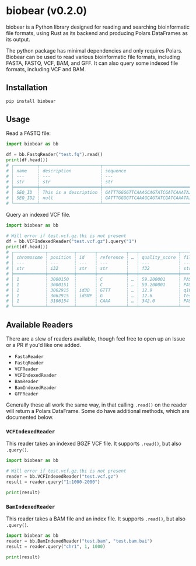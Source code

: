 # biobear (v0.2.0)

biobear is a Python library designed for reading and searching bioinformatic file formats, using Rust as its backend and producing Polars DataFrames as its output.

The python package has minimal dependencies and only requires Polars. Biobear can be used to read various bioinformatic file formats, including FASTA, FASTQ, VCF, BAM, and GFF. It can also query some indexed file formats, including VCF and BAM.

## Installation

```bash
pip install biobear
```

## Usage

Read a FASTQ file:

```python
import biobear as bb

df = bb.FastqReader("test.fq").read()
print(df.head())
# ┌─────────┬───────────────────────┬───────────────────────────────────┬───────────────────────────────────┐
# │ name    ┆ description           ┆ sequence                          ┆ quality                           │
# │ ---     ┆ ---                   ┆ ---                               ┆ ---                               │
# │ str     ┆ str                   ┆ str                               ┆ str                               │
# ╞═════════╪═══════════════════════╪═══════════════════════════════════╪═══════════════════════════════════╡
# │ SEQ_ID  ┆ This is a description ┆ GATTTGGGGTTCAAAGCAGTATCGATCAAATA… ┆ !''*((((***+))%%%++)(%%%%).1***-… │
# │ SEQ_ID2 ┆ null                  ┆ GATTTGGGGTTCAAAGCAGTATCGATCAAATA… ┆ !''*((((***+))%%%++)(%%%%).1***-… │
# └─────────┴───────────────────────┴───────────────────────────────────┴───────────────────────────────────┘
```

Query an indexed VCF file.


```python
import biobear as bb

# Will error if test.vcf.gz.tbi is not present
df = bb.VCFIndexedReader("test.vcf.gz").query("1")
print(df.head())
# ┌────────────┬──────────┬───────┬───────────┬───┬───────────────┬────────┬───────────────────────────────────┬────────────────┐
# │ chromosome ┆ position ┆ id    ┆ reference ┆ … ┆ quality_score ┆ filter ┆ info                              ┆ format         │
# │ ---        ┆ ---      ┆ ---   ┆ ---       ┆   ┆ ---           ┆ ---    ┆ ---                               ┆ ---            │
# │ str        ┆ i32      ┆ str   ┆ str       ┆   ┆ f32           ┆ str    ┆ str                               ┆ str            │
# ╞════════════╪══════════╪═══════╪═══════════╪═══╪═══════════════╪════════╪═══════════════════════════════════╪════════════════╡
# │ 1          ┆ 3000150  ┆       ┆ C         ┆ … ┆ 59.200001     ┆ PASS   ┆ AN=4;AC=2                         ┆ GT:GQ          │
# │ 1          ┆ 3000151  ┆       ┆ C         ┆ … ┆ 59.200001     ┆ PASS   ┆ AN=4;AC=2                         ┆ GT:DP:GQ       │
# │ 1          ┆ 3062915  ┆ id3D  ┆ GTTT      ┆ … ┆ 12.9          ┆ q10    ┆ DP4=1,2,3,4;AN=4;AC=2;INDEL;STR=… ┆ GT:GQ:DP:GL    │
# │ 1          ┆ 3062915  ┆ idSNP ┆ G         ┆ … ┆ 12.6          ┆ test   ┆ TEST=5;DP4=1,2,3,4;AN=3;AC=1,1    ┆ GT:TT:GQ:DP:GL │
# │ 1          ┆ 3106154  ┆       ┆ CAAA      ┆ … ┆ 342.0         ┆ PASS   ┆ AN=4;AC=2                         ┆ GT:GQ:DP       │
# └────────────┴──────────┴───────┴───────────┴───┴───────────────┴────────┴───────────────────────────────────┴────────────────┘
```

## Available Readers

There are a slew of readers available, though feel free to open up an Issue or a PR if you'd like one added.

-   `FastaReader`
-   `FastqReader`
-   `VCFReader`
-   `VCFIndexedReader`
-   `BamReader`
-   `BamIndexedReader`
-   `GFFReader`

Generally these all work the same way, in that calling `.read()` on the reader will return a Polars DataFrame. Some do have additional methods, which are documented below.

### `VCFIndexedReader`

This reader takes an indexed BGZF VCF file. It supports `.read()`, but also `.query()`.

```python
import biobear as bb

# Will error if test.vcf.gz.tbi is not present
reader = bb.VCFIndexedReader("test.vcf.gz")
result = reader.query("1:1000-2000")

print(result)
```

### `BamIndexedReader`

This reader takes a BAM file and an index file. It supports `.read()`, but also `.query()`.

```python
import biobear as bb
reader = bb.BamIndexedReader("test.bam", "test.bam.bai")
result = reader.query("chr1", 1, 1000)

print(result)
```
